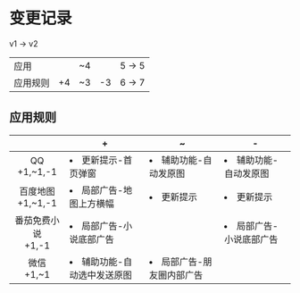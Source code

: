 # 变更记录

v1 -> v2

||||||
|-|:-:|:-:|:-:|:-:|
|应用||~4||5 -> 5|
|应用规则|+4|~3|-3|6 -> 7|

## 应用规则

||+|~|-|
|:-:|-|-|-|
|QQ<br>+1,~1,-1|<li>更新提示-首页弹窗|<li>辅助功能-自动发原图|<li>辅助功能-自动发原图|
|百度地图<br>+1,~1,-1|<li>局部广告-地图上方横幅|<li>更新提示|<li>更新提示|
|番茄免费小说<br>+1,-1|<li>局部广告-小说底部广告||<li>局部广告-小说底部广告|
|微信<br>+1,~1|<li>辅助功能-自动选中发送原图|<li>局部广告-朋友圈内部广告||
